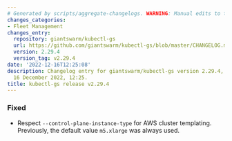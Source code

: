 ```yaml
---
# Generated by scripts/aggregate-changelogs. WARNING: Manual edits to this files will be overwritten.
changes_categories:
- Fleet Management
changes_entry:
  repository: giantswarm/kubectl-gs
  url: https://github.com/giantswarm/kubectl-gs/blob/master/CHANGELOG.md#2294---2022-12-15
  version: 2.29.4
  version_tag: v2.29.4
date: '2022-12-16T12:25:08'
description: Changelog entry for giantswarm/kubectl-gs version 2.29.4, published on
  16 December 2022, 12:25.
title: kubectl-gs release v2.29.4
---
```


### Fixed
- Respect `--control-plane-instance-type` for AWS cluster templating. Previously, the default value `m5.xlarge` was always used.
